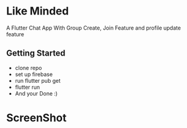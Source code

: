 # Like Minded 

A Flutter Chat App With Group Create, Join  Feature and profile update feature

## Getting Started
- clone repo 
- set up firebase
-  run flutter pub get
-  flutter run 
- And your Done :)
# ScreenShot



